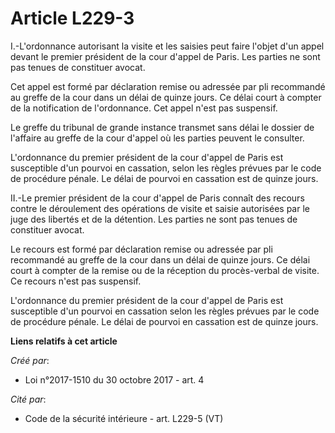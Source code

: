 # Article L229-3

I.-L'ordonnance autorisant la visite et les saisies peut faire l'objet d'un appel devant le premier président de la cour
d'appel de Paris. Les parties ne sont pas tenues de constituer avocat.

Cet appel est formé par déclaration remise ou adressée par pli recommandé au greffe de la cour dans un délai de quinze jours.
Ce délai court à compter de la notification de l'ordonnance. Cet appel n'est pas suspensif.

Le greffe du tribunal de grande instance transmet sans délai le dossier de l'affaire au greffe de la cour d'appel où les
parties peuvent le consulter.

L'ordonnance du premier président de la cour d'appel de Paris est susceptible d'un pourvoi en cassation, selon les règles
prévues par le code de procédure pénale. Le délai de pourvoi en cassation est de quinze jours.

II.-Le premier président de la cour d'appel de Paris connaît des recours contre le déroulement des opérations de visite et
saisie autorisées par le juge des libertés et de la détention. Les parties ne sont pas tenues de constituer avocat.

Le recours est formé par déclaration remise ou adressée par pli recommandé au greffe de la cour dans un délai de quinze
jours. Ce délai court à compter de la remise ou de la réception du procès-verbal de visite. Ce recours n'est pas suspensif.

L'ordonnance du premier président de la cour d'appel de Paris est susceptible d'un pourvoi en cassation selon les règles
prévues par le code de procédure pénale. Le délai de pourvoi en cassation est de quinze jours.

**Liens relatifs à cet article**

_Créé par_:

  - Loi n°2017-1510 du 30 octobre 2017 - art. 4

_Cité par_:

  - Code de la sécurité intérieure - art. L229-5 (VT)
